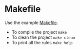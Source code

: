 # Makefile

Use the example [Makefile](Makefile).

- To compile the project `make`
- To clean the project `make clean`
- To print all the rules `make help`